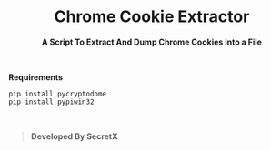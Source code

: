 <h1 align="center">Chrome Cookie Extractor</h1>
<p align="center"><b>A Script To Extract And Dump Chrome Cookies into a File</b></p>
<br>

**Requirements**
```
pip install pycryptodome
pip install pypiwin32
```
<br>

> **Developed By SecretX**
